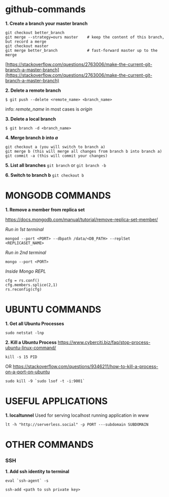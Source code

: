 # github-commands


**1. Create a branch your master branch**
```
git checkout better_branch
git merge --strategy=ours master    # keep the content of this branch, but record a merge
git checkout master
git merge better_branch             # fast-forward master up to the merge
```
[https://stackoverflow.com/questions/2763006/make-the-current-git-branch-a-master-branch](https://stackoverflow.com/questions/2763006/make-the-current-git-branch-a-master-branch)

**2. Delete a remote branch**
```
$ git push --delete <remote_name> <branch_name>
```
info: *remote_name* in most cases is *origin*

**3. Delete a local branch**
```
$ git branch -d <branch_name>
```

**4. Merge branch *b* into *a***
```
git checkout a (you will switch to branch a)
git merge b (this will merge all changes from branch b into branch a)
git commit -a (this will commit your changes)
```

**5. List all branches**
`git branch`
or
`git branch -b`

**6. Switch to branch b**
`git checkout b`









# MONGODB COMMANDS

**1. Remove a member from replica set**

https://docs.mongodb.com/manual/tutorial/remove-replica-set-member/

*Run in 1st terminal*
```
mongod --port <PORT> --dbpath /data/<DB_PATH> --replSet <REPLICASET_NAME>
```

*Run in 2nd terminal*
```
mongo --port <PORT>
```

*Inside Mongo REPL*
```
cfg = rs.conf()
cfg.members.splice(2,1)
rs.reconfig(cfg)
```


# UBUNTU COMMANDS

**1. Get all Ubuntu Processes**
```
sudo netstat -lnp
```

**2. Kill a Ubuntu Process**
https://www.cyberciti.biz/faq/stop-process-ubuntu-linux-command/
```
kill -s 15 PID
```

OR
https://stackoverflow.com/questions/9346211/how-to-kill-a-process-on-a-port-on-ubuntu
```
sudo kill -9 `sudo lsof -t -i:9001`
```


# USEFUL APPLICATIONS

**1. localtunnel**
Used for serving localhost running application in www

`lt -h "http://serverless.social" -p PORT ---subdomain SUBDOMAIN`

# OTHER COMMANDS

### SSH

**1. Add ssh identity to terminal**

```
eval `ssh-agent` -s
```

`ssh-add <path to ssh private key>`
